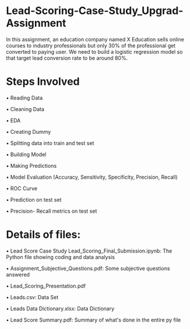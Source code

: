 # Lead-Scoring-Case-Study_Upgrad-Assignment
In this assignment, an education company named X Education sells online courses to industry professionals but only 30% of the professional get converted to paying user. We need to build a logistic regression model so that target lead conversion rate to be around 80%.

# Steps Involved

• Reading Data

• Cleaning Data

• EDA

• Creating Dummy

• Splitting data into train and test set

• Building Model

• Making Predictions

• Model Evaluation (Accuracy, Sensitivity, Specificity, Precision, Recall)

• ROC Curve

• Prediction on test set

• Precision- Recall metrics on test set

# Details of files:

• Lead Score Case Study Lead_Scoring_Final_Submission.ipynb: The Python file showing coding and data analysis

• Assignment_Subjective_Questions.pdf: Some subjective questions answered

• Lead_Scoring_Presentation.pdf

• Leads.csv: Data Set

• Leads Data Dictionary.xlsx: Data Dictionary

• Lead Score Summary.pdf: Summary of what's done in the entire py file
